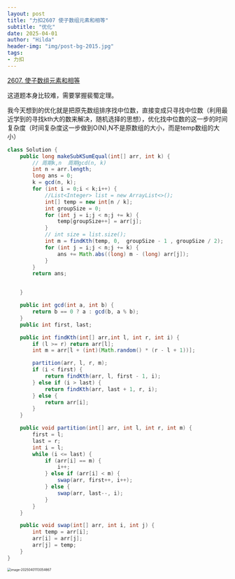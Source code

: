 ```yaml
---
layout: post
title: "力扣2607 使子数组元素和相等"
subtitle: "优化"
date: 2025-04-01
author: "Hilda"
header-img: "img/post-bg-2015.jpg"
tags:
- 力扣
---
```



<script type="text/javascript"
        src="https://cdnjs.cloudflare.com/ajax/libs/mathjax/2.7.5/MathJax.js?config=TeX-AMS-MML_SVG">
</script>



[2607. 使子数组元素和相等](https://leetcode.cn/problems/make-k-subarray-sums-equal/)

这道题本身比较难，需要掌握裴蜀定理。

我今天想到的优化就是把原先数组排序找中位数，直接变成只寻找中位数（利用最近学到的寻找kth大的数来解决，随机选择的思想），优化找中位数的这一步的时间复杂度（时间复杂度这一步做到O(N),N不是原数组的大小，而是temp数组的大小）

```java
class Solution {
    public long makeSubKSumEqual(int[] arr, int k) {
        // 周期k,n  周期gcd(n, k)
        int n = arr.length;
        long ans = 0;
        k = gcd(n, k);
        for (int i = 0;i < k;i++) {
            //List<Integer> list = new ArrayList<>();
            int[] temp = new int[n / k];
            int groupSize = 0;
            for (int j = i;j < n;j += k) {
                temp[groupSize++] = arr[j];
            }
            // int size = list.size();
            int m = findKth(temp, 0,  groupSize - 1 , groupSize / 2);
            for (int j = i;j < n;j += k) {
                ans += Math.abs((long) m - (long) arr[j]);
            }
        }
        return ans;


    }

    public int gcd(int a, int b) {
        return b == 0 ? a : gcd(b, a % b);
    }
    public int first, last;

    public int findKth(int[] arr,int l, int r, int i) {
        if (l >= r) return arr[l];
        int m = arr[l + (int)(Math.random() * (r - l + 1))];

        partition(arr, l, r, m);
        if (i < first) {
            return findKth(arr, l, first - 1, i);
        } else if (i > last) {
            return findKth(arr, last + 1, r, i);
        } else {
            return arr[i];
        }
    }

    public void partition(int[] arr, int l, int r, int m) {
        first = l;
        last = r;
        int i = l;
        while (i <= last) {
            if (arr[i] == m) {
                i++;
            } else if (arr[i] < m) {
                swap(arr, first++, i++);
            } else {
                swap(arr, last--, i);
            }
        }
    }

    public void swap(int[] arr, int i, int j) {
        int temp = arr[i];
        arr[i] = arr[j];
        arr[j] = temp;
    }
}
```

<img src="https://wechat01.oss-cn-hangzhou.aliyuncs.com/img/image-20250401113054667.png" alt="image-20250401113054667" style="zoom:50%;" />
